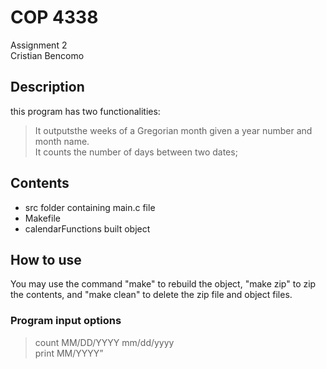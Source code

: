 # COP 4338
Assignment 2         
Cristian Bencomo

## Description 
this program has two functionalities: 
> It outputsthe weeks of a Gregorian month given a year number and month name.                 
> It counts  the  number of days between two dates;       

## Contents
*   src folder containing main.c file
*   Makefile
*   calendarFunctions built object

## How to use
You may use the command "make" to rebuild the object, "make zip" to zip the contents, and "make clean" to delete the zip file and object files.

### Program input options
> count MM/DD/YYYY mm/dd/yyyy            
> print MM/YYYY”        

